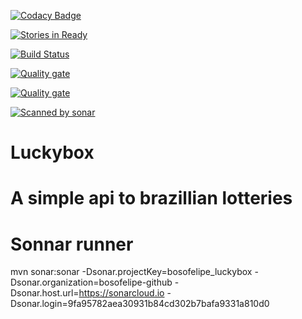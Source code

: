 [![Codacy Badge](https://api.codacy.com/project/badge/Grade/ca35b1b2384440a1a793c51f25303310)](https://www.codacy.com/app/felipethiagoboso/newkoala-api?utm_source=github.com&amp;utm_medium=referral&amp;utm_content=bosofelipe/newkoala-api&amp;utm_campaign=Badge_Grade)

[![Stories in Ready](https://badge.waffle.io/bosofelipe/luckybox.svg?label=ready&title=Ready)](http://waffle.io/bosofelipe/luckybox)

[![Build Status](https://travis-ci.org/bosofelipe/luckybox.svg?branch=master)](https://travis-ci.org/bosofelipe/luckybox)

[![Quality gate](https://sonarcloud.io/api/project_badges/measure?project=bosofelipe_luckybox&metric=alert_status)](https://sonarcloud.io/dashboard?id=bosofelipe_luckybox)

[![Quality gate](https://sonarcloud.io/api/project_badges/quality_gate?project=bosofelipe_luckybox)](https://sonarcloud.io/dashboard?id=bosofelipe_luckybox)

[![Scanned by sonar](https://sonarcloud.io/api/project_badges/measure?project=bosofelipe_luckybox&metric=alert_status)](https://sonarcloud.io/dashboard?id=bosofelipe_luckybox)

# Luckybox

# A simple api to brazillian lotteries

# Sonnar runner

mvn sonar:sonar   -Dsonar.projectKey=bosofelipe_luckybox   -Dsonar.organization=bosofelipe-github   -Dsonar.host.url=https://sonarcloud.io   -Dsonar.login=9fa95782aea30931b84cd302b7bafa9331a810d0